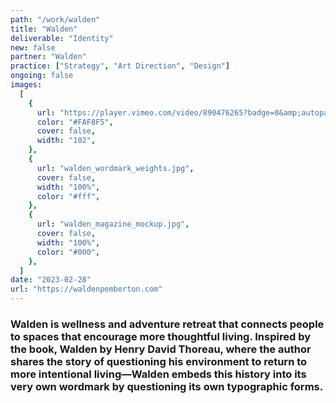 ```yaml
---
path: "/work/walden"
title: "Walden"
deliverable: "Identity"
new: false
partner: "Walden"
practice: ["Strategy", "Art Direction", "Design"]
ongoing: false 
images:
  [
    {
      url: "https://player.vimeo.com/video/890476265?badge=0&amp;autopause=0&amp;player_id=0&amp;app_id=58479",
      color: "#FAF8F5",
      cover: false,
      width: "102",
    },
    {
      url: "walden_wordmark_weights.jpg",
      cover: false,
      width: "100%",
      color: "#fff",
    },
    {
      url: "walden_magazine_mockup.jpg",
      cover: false,
      width: "100%",
      color: "#000",
    },
  ]
date: "2023-02-28"
url: "https://waldenpemberton.com"
---
```


### Walden is wellness and adventure retreat that connects people to spaces that encourage more thoughtful living. Inspired by the book, Walden by Henry David Thoreau, where the author shares the story of questioning his environment to return to more intentional living—Walden embeds this history into its very own wordmark by questioning its own typographic forms.
